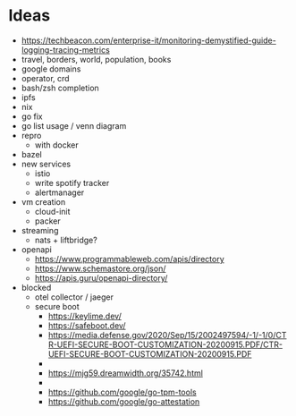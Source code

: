 # Ideas

- https://techbeacon.com/enterprise-it/monitoring-demystified-guide-logging-tracing-metrics
- travel, borders, world, population, books
- google domains
- operator, crd
- bash/zsh completion
- ipfs
- nix
- go fix
- go list usage / venn diagram
- repro
  - with docker
- bazel
- new services
  - istio
  - write spotify tracker
  - alertmanager
- vm creation
  - cloud-init
  - packer
- streaming
  - nats + liftbridge?
- openapi
  - https://www.programmableweb.com/apis/directory
  - https://www.schemastore.org/json/
  - https://apis.guru/openapi-directory/
- blocked
  - otel collector / jaeger
  - secure boot
    - https://keylime.dev/
    - https://safeboot.dev/
    - https://media.defense.gov/2020/Sep/15/2002497594/-1/-1/0/CTR-UEFI-SECURE-BOOT-CUSTOMIZATION-20200915.PDF/CTR-UEFI-SECURE-BOOT-CUSTOMIZATION-20200915.PDF
    -
    - https://mjg59.dreamwidth.org/35742.html
    -
    - https://github.com/google/go-tpm-tools
    - https://github.com/google/go-attestation
